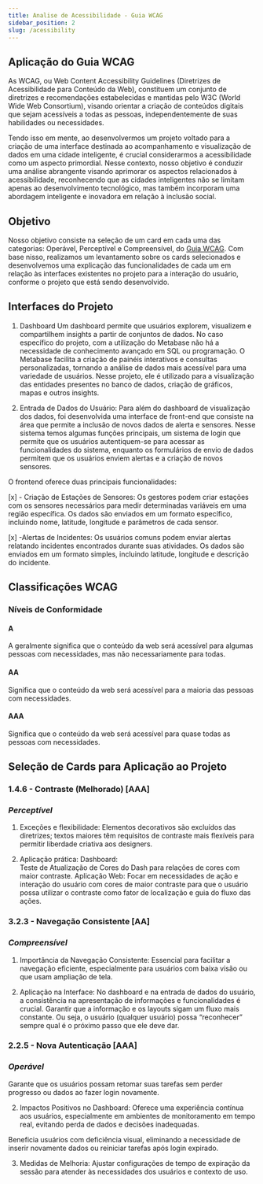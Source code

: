 ```yaml
---
title: Analise de Acessibilidade - Guia WCAG
sidebar_position: 2
slug: /acessibility
---
```


## Aplicação do Guia WCAG

As WCAG, ou Web Content Accessibility Guidelines (Diretrizes de Acessibilidade para Conteúdo da Web), constituem um conjunto de diretrizes e recomendações estabelecidas e mantidas pelo W3C (World Wide Web Consortium), visando orientar a criação de conteúdos digitais que sejam acessíveis a todas as pessoas, independentemente de suas habilidades ou necessidades.

Tendo isso em mente, ao desenvolvermos um projeto voltado para a criação de uma interface destinada ao acompanhamento e visualização de dados em uma cidade inteligente, é crucial considerarmos a acessibilidade como um aspecto primordial. Nesse contexto, nosso objetivo é conduzir uma análise abrangente visando aprimorar os aspectos relacionados à acessibilidade, reconhecendo que as cidades inteligentes não se limitam apenas ao desenvolvimento tecnológico, mas também incorporam uma abordagem inteligente e inovadora em relação à inclusão social.

## Objetivo

Nosso objetivo consiste na seleção de um card em cada uma das categorias: Operável, Perceptível e Compreensível, do <a href="https://guia-wcag.com/" target="_blank">Guia WCAG</a>. Com base nisso, realizamos um levantamento sobre os cards selecionados e desenvolvemos uma explicação  das funcionalidades de cada um em relação às interfaces existentes no projeto para a interação do usuário, conforme o projeto que está sendo desenvolvido.

## Interfaces do Projeto

1. Dashboard
Um dashboard permite que usuários explorem, visualizem e compartilhem insights a partir de conjuntos de dados. No caso específico do projeto, com a utilização do Metabase não há a necessidade de conhecimento avançado em SQL ou programação. O Metabase facilita a criação de painéis interativos e consultas personalizadas, tornando a análise de dados mais acessível para uma variedade de usuários. Nesse projeto, ele é utilizado para a visualização das entidades presentes no banco de dados, criação de gráficos, mapas e outros insights. 

2. Entrada de Dados do Usuário: 
Para além do dashboard de visualização dos dados, foi desenvolvida uma interface de front-end que consiste na área que permite a inclusão de novos dados de alerta e sensores. Nesse sistema temos algumas funções principais, um sistema de login que permite que os usuários autentiquem-se para acessar as funcionalidades do sistema, enquanto os formulários de envio de dados permitem que os usuários enviem alertas e a criação de novos sensores.

O frontend oferece duas principais funcionalidades:

[x] - Criação de Estações de Sensores: Os gestores podem criar estações com os sensores necessários para medir determinadas variáveis em uma região específica. Os dados são enviados em um formato específico, incluindo nome, latitude, longitude e parâmetros de cada sensor.

[x] -Alertas de Incidentes: Os usuários comuns podem enviar alertas relatando incidentes encontrados durante suas atividades. Os dados são enviados em um formato simples, incluindo latitude, longitude e descrição do incidente.


## Classificações WCAG 
### Níveis de Conformidade

#### A
A geralmente significa que o conteúdo da web será acessível para algumas pessoas com necessidades, mas não necessariamente para todas.

#### AA
Significa que o conteúdo da web será acessível para a maioria das pessoas com necessidades.

#### AAA
Significa que o conteúdo da web será acessível para quase todas as pessoas com necessidades.

## Seleção de Cards para Aplicação ao Projeto

### 1.4.6 - Contraste (Melhorado) [AAA]
### _Perceptível_

1. Exceções e flexibilidade: 
Elementos decorativos são excluídos das diretrizes; textos maiores têm requisitos de contraste mais flexíveis para permitir liberdade criativa aos designers.

2. Aplicação prática: 
Dashboard:  
Teste de Atualização de Cores do Dash para relações de cores com maior contraste. 
Aplicação Web: 
Focar em necessidades de ação e interação do usuário com cores de maior contraste para que o usuário possa utilizar o contraste como fator de localização e guia do fluxo das ações.

### 3.2.3 - Navegação Consistente [AA]

### _Compreensível_

1. Importância da Navegação Consistente:
Essencial para facilitar a navegação eficiente, especialmente para usuários com baixa visão ou que usam ampliação de tela.

2. Aplicação na Interface:
No dashboard e na entrada de dados do usuário, a consistência na apresentação de informações e funcionalidades é crucial.
Garantir que a informação e os layouts sigam um fluxo mais constante. Ou seja, o usuário (qualquer usuário) possa “reconhecer” sempre qual é o próximo passo que ele deve dar.

### 2.2.5 - Nova Autenticação [AAA]

### _Operável_

Garante que os usuários possam retomar suas tarefas sem perder progresso ou dados ao fazer login novamente.

2. Impactos Positivos no Dashboard:
Oferece uma experiência contínua aos usuários, especialmente em ambientes de monitoramento em tempo real, evitando perda de dados e decisões inadequadas.

Beneficia usuários com deficiência visual, eliminando a necessidade de inserir novamente dados ou reiniciar tarefas após login expirado.

3. Medidas de Melhoria:
Ajustar configurações de tempo de expiração da sessão para atender às necessidades dos usuários e contexto de uso.